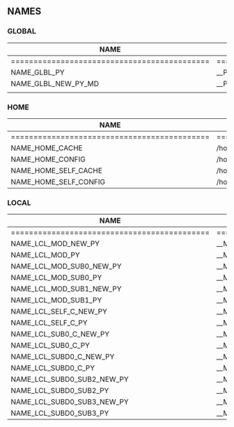 ## NAMES

### GLOBAL

NAME                                         | SPELL IT OUT                                                                                 | EXAMPLE                                             | DESCRIPTION
---------------------------------------------|----------------------------------------------------------------------------------------------|-----------------------------------------------------|--------------------------------------------------------------------------------
============================================ | ============================================================================================ | =================================================== | ===============================================================================
NAME_GLBL_PY                                 | \_\_PYCONFIGDIR__/\_\_FILENAME__.py                                                          | /rcr/0-units/python/aModule.py                      | almost never used currently, file in the root of the python units directory
NAME_GLBL_NEW_PY_MD                          | \_\_PYCONFIGDIR__/res/MARKDOWN/\_\_FILENAME__.md                                             | /rcr/0-units/python/res/MARKDOWN/                   |
                                             |                                                                                              |                                                     |


### HOME

NAME                                         | SPELL IT OUT                                                                                 | EXAMPLE                                             | DESCRIPTION
---------------------------------------------|----------------------------------------------------------------------------------------------|-----------------------------------------------------|--------------------------------------------------------------------------------
============================================ | ============================================================================================ | =================================================== | ===============================================================================
NAME_HOME_CACHE                              | /home/will/.cache/\_\_FILENAME__.py                                                          | /home/will/.cache/web01.log                         | files in the root of ~/.cache
NAME_HOME_CONFIG                             | /home/will/.config/\_\_FILENAME__.py                                                         | /home/will/.config/serialz.pkl                      | files in the root of ~/.config
NAME_HOME_SELF_CACHE                         | /home/will/.cache/\_\_MODULE_NAME__&nbsp;\_\_FILENAME__.py                                   | /home/will/.cache/biditi/biditi.log                 | files in the \_\_MODULE_NAME__ directory of ~/.cache
NAME_HOME_SELF_CONFIG                        | /home/will/.config/\_\_MODULE_NAME__&nbsp;\_\_FILENAME__.py                                  | /home/will/.config/biditi/biditi.pkl                | files in the \_\_MODULE_NAME__ directory of ~/.config


### LOCAL

NAME                                         | SPELL IT OUT                                                                                 | EXAMPLE                                             | DESCRIPTION
---------------------------------------------|----------------------------------------------------------------------------------------------|-----------------------------------------------------|--------------------------------------------------------------------------------
============================================ | ============================================================================================ | =================================================== | ===============================================================================
NAME_LCL_MOD_NEW_PY                          | \_\_MODULE_NAME__/\_\_MODULE_NAME__&nbsp;_NEW.py                                             | CF/CF_NEW.py                                        | raw module _NEW
NAME_LCL_MOD_PY                              | \_\_MODULE_NAME__/\_\_MODULE_NAME__.py                                                       | CF/CF.py                                            | just the raw module in it's own directory
NAME_LCL_MOD_SUB0_NEW_PY                     | \_\_MODULE_NAME__/\_\_MODULE_NAME__&nbsp;\_\_SUB0__&nbsp;.py                                 | CF/CF_DAYS_NEW.py                                   | little sub modules _NEW
NAME_LCL_MOD_SUB0_PY                         | \_\_MODULE_NAME__/\_\_MODULE_NAME__&nbsp;\_\_SUB0__.py                                       | CF/CF_DAYS.py                                       | little sub modules
NAME_LCL_MOD_SUB1_NEW_PY                     | \_\_MODULE_NAME__/\_\_MODULE_NAME__&nbsp;\_\_SUB0__&nbsp;\_\_SUB1__.py                       | CF/CF_01_DAYS_NEW.py                                | little sub modules _NEW
NAME_LCL_MOD_SUB1_PY                         | \_\_MODULE_NAME__/\_\_MODULE_NAME__&nbsp;\_\_SUB0__&nbsp;\_\_SUB1__.py                       | CF/CF_01_DAYS.py                                    | little sub modules
NAME_LCL_SELF_C_NEW_PY                       | \_\_MODULE_NAME__/\_\_CLASS__&nbsp;_NEW.py                                                   | CF/APPDS_C_NEW                                      | just a class in a module directory _NEW
NAME_LCL_SELF_C_PY                           | \_\_MODULE_NAME__/\_\_CLASS__                                                                | FM/TBGLST_C.py                                      | just a class in a module directory
NAME_LCL_SUB0_C_NEW_PY                       | \_\_MODULE_NAME__/\_\_SUB0__&nbsp;\_\_CLASS__&nbsp;.py                                       | CF/_01_APPDS_C_NEW.py                               | ordered sub classes _NEW etc.
NAME_LCL_SUB0_C_PY                           | \_\_MODULE_NAME__/\_\_SUB0__&nbsp;\_\_CLASS__.py                                             | CF/_01_APPDS_C.py                                   | ordered sub classes etc.
NAME_LCL_SUBD0_C_NEW_PY                      | \_\_MODULE_NAME__/\_\_SUBD0__/\_\_CLASS__&nbsp;_NEW.py                                       | FM/MAKE/MTBL_C_NEW.py                               | straight classes in a subdirectory
NAME_LCL_SUBD0_C_PY                          | \_\_MODULE_NAME__/\_\_SUBD0__/\_\_CLASS__.py                                                 | FM/MAKE/MTBL_C.py                                   | straight classes in a subdirectory
NAME_LCL_SUBD0_SUB2_NEW_PY                   | \_\_MODULE_NAME__/\_\_SUBD0__/\_\_SUB1__&nbsp;\_\_SUB2__&nbsp;_NEW.py                        | FM/MAKE/\_01_CF_NEW.py                              | subordered submodules 2 deep _NEW
NAME_LCL_SUBD0_SUB2_PY                       | \_\_MODULE_NAME__/\_\_SUBD0__/\_\_SUB1__&nbsp;\_\_SUB2__                                     | FM/MAKE/\_01_CF.py                                  | subordered submodules 2 deep
NAME_LCL_SUBD0_SUB3_NEW_PY                   | \_\_MODULE_NAME__/\_\_SUBD0__/\_\_SUB1__&nbsp;\_\_SUB2__&nbsp;\_\_SUB3__&nbsp;\_NEW.py       | FM/MAKE/_03_00_PSG_NEW.py                           | ordered submodules 3 deep _NEW
NAME_LCL_SUBD0_SUB3_PY                       | \_\_MODULE_NAME__/\_\_SUBD0__/\_\_SUB1__&nbsp;\_\_SUB2__&nbsp;\_\_SUB3__.py                  | FM/MAKE/_03_00_PSG.py                               | ordered submodules 3 deep
